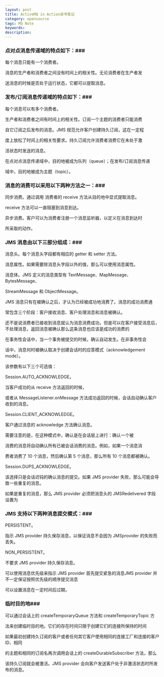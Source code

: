```yaml
---
layout: post
title: ActiveMQ in Action读书笔记
category: opensource
tags: MQ Note
keywords: 
description: 
---
```




### 点对点消息传递域的特点如下：###

每个消息只能有一个消费者。

消息的生产者和消费者之间没有时间上的相关性。无论消费者在生产者发

送消息的时候是否处于运行状态，它都可以提取消息。

### 发布/订阅消息传递域的特点如下：###

每个消息可以有多个消费者。

生产者和消费者之间有时间上的相关性。订阅一个主题的消费者只能消费

自它订阅之后发布的消息。JMS 规范允许客户创建持久订阅，这在一定程

度上放松了时间上的相关性要求。持久订阅允许消费者消费它在未处于激

活状态时发送的消息。 

在点对点消息传递域中，目的地被成为队列（queue）；在发布/订阅消息传递

域中，目的地被成为主题（topic）。

### 消息的消费可以采用以下两种方法之一：###

同步消费。通过调用 消费者的 receive 方法从目的地中显式提取消息。

receive 方法可以一直阻塞到消息到达。

异步消费。客户可以为消费者注册一个消息监听器，以定义在消息到达时

所采取的动作。

### JMS 消息由以下三部分组成：###

消息头。每个消息头字段都有相应的 getter 和 setter 方法。

消息属性。如果需要除消息头字段以外的值，那么可以使用消息属性。

消息体。JMS 定义的消息类型有 TextMessage、MapMessage、BytesMessage、

StreamMessage 和 ObjectMessage。

JMS 消息只有在被确认之后，才认为已经被成功地消费了。消息的成功消费通

常包含三个阶段：客户接收消息、客户处理消息和消息被确认。

还不是说消费者已接收到消息就认为消息消费成功，但是可以在客户接受消息后，不处理消息，返回消息被确认那么这条消息也应该是成功的消费的

在事务性会话中，当一个事务被提交的时候，确认自动发生。在非事务性会

话中，消息何时被确认取决于创建会话时的应答模式（acknowledgement mode）。

该参数有以下三个可选值：

Session.AUTO_ACKNOWLEDGE。

当客户成功的从 receive 方法返回的时候，

或者从 MessageListener.onMessage 方法成功返回的时候，会话自动确认客户收到的消息。

Session.CLIENT_ACKNOWLEDGE。

客户通过消息的 acknowledge 方法确认消息。

需要注意的是，在这种模式中，确认是在会话层上进行：确认一个被

消费的消息将自动确认所有已被会话消费的消息。例如，如果一个消息消

费者消费了 10 个消息，然后确认第 5 个消息，那么所有 10 个消息都被确认。

Session.DUPS_ACKNOWLEDGE。

该选择只是会话迟钝的确认消息的提交。如果 JMS provider 失败，那么可能会导致一些重复的消息。

如果是重复的消息，那么 JMS provider 必须把消息头的 JMSRedelivered 字段设置为

### JMS 支持以下两种消息提交模式：###

PERSISTENT。

指示 JMS provider 持久保存消息，以保证消息不会因为 JMSprovider 的失败而丢失。

NON_PERSISTENT。

不要求 JMS provider 持久保存消息。

可以使用消息优先级来指示 JMS provider 首先提交紧急的消息JMS provider 并不一定保证按照优先级的顺序提交消息

可以设置消息在一定时间后过期，

### 临时目的地###

可以通过会话上的 createTemporaryQueue 方法和 createTemporaryTopic 方

法来创建临时目的地。它们的存在时间只限于创建它们的连接所保持的时间

如果最初创建持久订阅的客户或者任何其它客户使用相同的连接工厂和连接的客户 ID、相同

的主题和相同的订阅名再次调用会话上的 createDurableSubscriber 方法，那么

该持久订阅就会被激活。JMS provider 会向客户发送客户处于非激活状态时所发布的消息。
